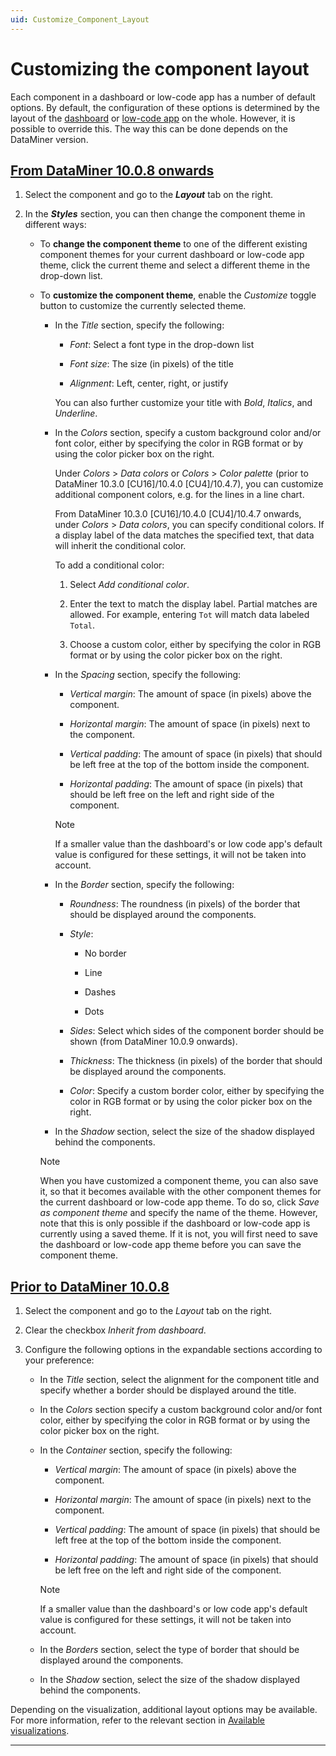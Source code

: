 ```yaml
---
uid: Customize_Component_Layout
---
```


# Customizing the component layout

Each component in a dashboard or low-code app has a number of default options. By default, the configuration of these options is determined by the layout of the [dashboard](xref:Configuring_the_dashboard_layout) or [low-code app](xref:LowCodeApps_Layout) on the whole. However, it is possible to override this. The way this can be done depends on the DataMiner version.

## [From DataMiner 10.0.8 onwards](#tab/tabid-1)

1. Select the component and go to the ***Layout*** tab on the right.

1. In the ***Styles*** section, you can then change the component theme in different ways:

   - To **change the component theme** to one of the different existing component themes for your current dashboard or low-code app theme, click the current theme and select a different theme in the drop-down list.

   - To **customize the component theme**, enable the *Customize* toggle button to customize the currently selected theme.

     - In the *Title* section, specify the following:

       - *Font*: Select a font type in the drop-down list

       - *Font size*: The size (in pixels) of the title

       - *Alignment*: Left, center, right, or justify

       You can also further customize your title with *Bold*, *Italics*, and *Underline*.

     - In the *Colors* section, specify a custom background color and/or font color, either by specifying the color in RGB format or by using the color picker box on the right.

       Under *Colors* > *Data colors* or *Colors* > *Color palette* (prior to DataMiner 10.3.0 [CU16]/10.4.0 [CU4]/10.4.7<!--RN 39739-->), you can customize additional component colors, e.g. for the lines in a line chart.

       From DataMiner 10.3.0 [CU16]/10.4.0 [CU4]/10.4.7 onwards<!--RN 39739-->, under *Colors* > *Data colors*, you can specify conditional colors. If a display label of the data matches the specified text, that data will inherit the conditional color.

       To add a conditional color:

       1. Select *Add conditional color*.

       1. Enter the text to match the display label. Partial matches are allowed. For example, entering `Tot` will match data labeled `Total`.

       1. Choose a custom color, either by specifying the color in RGB format or by using the color picker box on the right.

     - In the *Spacing* section, specify the following:

       - *Vertical margin*: The amount of space (in pixels) above the component.

       - *Horizontal margin*: The amount of space (in pixels) next to the component.

       - *Vertical padding*: The amount of space (in pixels) that should be left free at the top of the bottom inside the component.

       - *Horizontal padding*: The amount of space (in pixels) that should be left free on the left and right side of the component.

       > [!NOTE]
       > If a smaller value than the dashboard's or low code app's default value is configured for these settings, it will not be taken into account.

     - In the *Border* section, specify the following:

       - *Roundness*: The roundness (in pixels) of the border that should be displayed around the components.

       - *Style*:

         - No border

         - Line

         - Dashes

         - Dots

       - *Sides*: Select which sides of the component border should be shown (from DataMiner 10.0.9 onwards).

       - *Thickness*: The thickness (in pixels) of the border that should be displayed around the components.

       - *Color*: Specify a custom border color, either by specifying the color in RGB format or by using the color picker box on the right.

     - In the *Shadow* section, select the size of the shadow displayed behind the components.

     > [!NOTE]
     > When you have customized a component theme, you can also save it, so that it becomes available with the other component themes for the current dashboard or low-code app theme. To do so, click *Save as component theme* and specify the name of the theme. However, note that this is only possible if the dashboard or low-code app is currently using a saved theme. If it is not, you will first need to save the dashboard or low-code app theme before you can save the component theme.

## [Prior to DataMiner 10.0.8](#tab/tabid-2)

1. Select the component and go to the *Layout* tab on the right.

1. Clear the checkbox *Inherit from dashboard*.

1. Configure the following options in the expandable sections according to your preference:

    - In the *Title* section, select the alignment for the component title and specify whether a border should be displayed around the title.

    - In the *Colors* section specify a custom background color and/or font color, either by specifying the color in RGB format or by using the color picker box on the right.

    - In the *Container* section, specify the following:

        - *Vertical margin*: The amount of space (in pixels) above the component.

        - *Horizontal margin*: The amount of space (in pixels) next to the component.

        - *Vertical padding*: The amount of space (in pixels) that should be left free at the top of the bottom inside the component.

        - *Horizontal padding*: The amount of space (in pixels) that should be left free on the left and right side of the component.

        > [!NOTE]
        > If a smaller value than the dashboard's or low code app's default value is configured for these settings, it will not be taken into account.

    - In the *Borders* section, select the type of border that should be displayed around the components.

    - In the *Shadow* section, select the size of the shadow displayed behind the components.

Depending on the visualization, additional layout options may be available. For more information, refer to the relevant section in [Available visualizations](xref:Available_visualizations).

***
